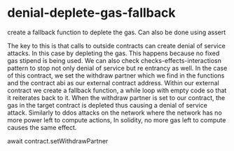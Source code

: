 # denial-deplete-gas-fallback
 create a fallback function to deplete the gas. Can also be done using assert

The key to this is that calls to outside contracts can create denial of service attacks. In this case by depleting the gas. This happens because no fixed gas stipend is being used. We can also check checks-effects-interactiosn pattern to stop not only denial of service but re entrancy as well.
In the case of this contract, we set the withdraw partner which we find in the functions and the contract abi as our external contract address. Within our external contract we create a fallback function, a while loop with empty code so that it reiterates back to it. When the withdraw partner is set to our contract, the gas in the target contract is depleted thus causing a denial of service attack. Similarly to ddos attacks on the network where the network has no more power left to compute actions, In solidity, no more gas left to compute causes the same effect.

await contract.setWithdrawPartner
